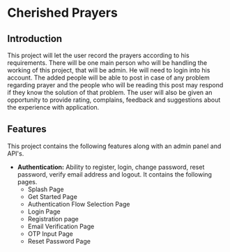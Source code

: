 # Cherished Prayers

## Introduction
This project will let the user record the prayers according to his requirements. There
will be one main person who will be handling the working of this project, that will be
admin. He will need to login into his account. The added people will be able to post
in case of any problem regarding prayer and the people who will be reading this post
may respond if they know the solution of that problem. The user will also be given an
opportunity to provide rating, complains, feedback and suggestions about the
experience with application.

## Features
This project contains the following features along with an admin panel and API's.
- **Authentication:** Ability to register, login, change password, reset password,
  verify email address and logout. It contains the following pages.
    - Splash Page
    - Get Started Page
    - Authentication Flow Selection Page
    - Login Page
    - Registration page
    - Email Verification Page
    - OTP Input Page
    - Reset Password Page
    